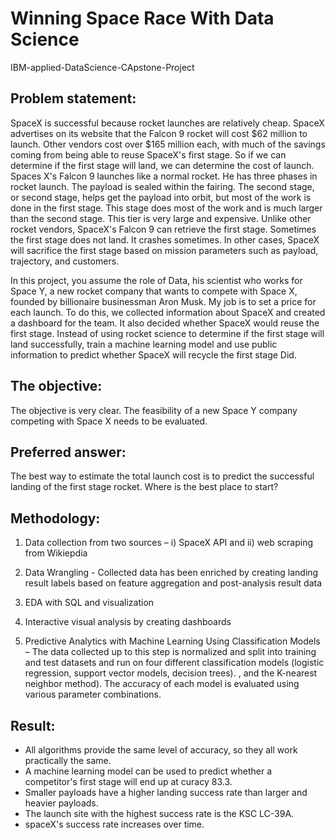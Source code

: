 # Winning Space Race With Data Science
IBM-applied-DataScience-CApstone-Project

## Problem statement:

SpaceX is successful because rocket launches are relatively cheap. SpaceX advertises on its website that the Falcon 9 rocket will cost $62 million to launch. Other vendors cost over $165 million each, with much of the savings coming from being able to reuse SpaceX's first stage. So if we can determine if the first stage will land, we can determine the cost of launch. Spaces X's Falcon 9 launches like a normal rocket. He has three phases in rocket launch. The payload is sealed within the fairing. The second stage, or second stage, helps get the payload into orbit, but most of the work is done in the first stage. This stage does most of the work and is much larger than the second stage. This tier is very large and expensive. Unlike other rocket vendors, SpaceX's Falcon 9 can retrieve the first stage. Sometimes the first stage does not land. It crashes sometimes. In other cases, SpaceX will sacrifice the first stage based on mission parameters such as payload, trajectory, and customers.

In this project, you assume the role of Data, his scientist who works for Space Y, a new rocket company that wants to compete with Space X, founded by billionaire businessman Aron Musk. My job is to set a price for each launch. To do this, we collected information about SpaceX and created a dashboard for the team. It also decided whether SpaceX would reuse the first stage. Instead of using rocket science to determine if the first stage will land successfully, train a machine learning model and use public information to predict whether SpaceX will recycle the first stage Did. 



## The objective:
 The objective is very clear. The feasibility of a new Space Y company competing with Space X needs to be evaluated. 

## Preferred answer:
The best way to estimate the total launch cost is to predict the successful landing of the first stage rocket. Where is the best place to start? 


## Methodology:
1.  Data collection from two sources – i) SpaceX API and ii) web scraping from Wikiepdia
2. Data Wrangling - Collected data has been enriched by creating landing result labels based on feature aggregation and post-analysis result data

3. EDA with SQL and visualization

4. Interactive visual analysis by creating dashboards

5. Predictive Analytics with Machine Learning Using Classification Models – The data collected up to this step is normalized and split into training and test datasets    and run on four different classification models (logistic regression, support vector models, decision trees). , and the K-nearest neighbor method). The accuracy of    each model is evaluated using various parameter combinations. 


## Result: 

- All algorithms provide the same level of accuracy, so they all work practically the same.
- A machine learning model can be used to predict whether a competitor's first stage will end up at curacy 83.3.
- Smaller payloads have a higher landing success rate than larger and heavier payloads.
- The launch site with the highest success rate is the KSC LC-39A.
- spaceX's success rate increases over time.  
